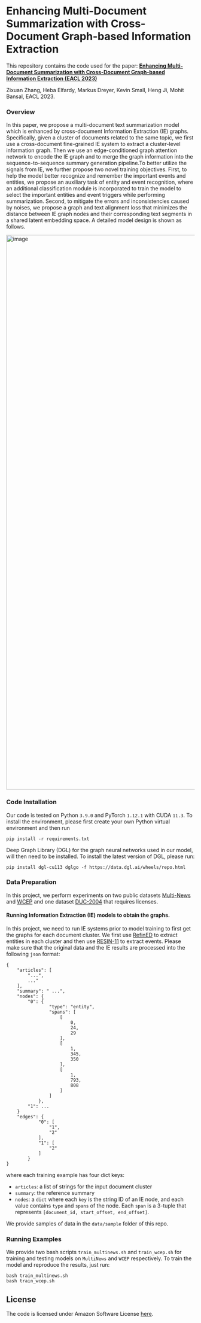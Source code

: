 # Enhancing Multi-Document Summarization with Cross-Document Graph-based Information Extraction

This repository contains the code used for the paper:
[**Enhancing Multi-Document Summarization with Cross-Document Graph-based Information Extraction (EACL 2023)**](https://aclanthology.org/2023.eacl-main.124.pdf)

Zixuan Zhang, Heba Elfardy, Markus Dreyer, Kevin Small, Heng Ji, Mohit Bansal, EACL 2023.


### Overview

In this paper, we propose a multi-document text summarization model which is enhanced by cross-document Information Extraction (IE) graphs. Specifically, given a cluster of documents related to the same topic, we first use a cross-document fine-grained IE system to extract a cluster-level information graph. Then we use an edge-conditioned graph attention network to encode the IE graph and to merge the graph information into the sequence-to-sequence summary generation pipeline.To better utilize the signals from IE, we further propose two novel training objectives. First, to help the model better recognize and remember the important events and entities, we propose an auxiliary task of entity and event recognition, where an additional classification module is incorporated to train the model to select the important entities and event triggers while performing summarization. Second, to mitigate the errors and inconsistencies caused by noises, we propose a graph and text alignment loss that minimizes the distance between IE graph nodes and their corresponding text segments in a shared latent embedding space. A detailed model design is shown as follows.

<img width="1483" alt="image" src="https://user-images.githubusercontent.com/80446849/205963630-4363acef-a15e-4859-bc40-4048c81ab4fe.png">

### Code Installation
Our code is tested on Python `3.9.0` and PyTorch `1.12.1` with CUDA `11.3`. To install the environment, please first create your own Python virtual environment and then run
```
pip install -r requirements.txt
```
Deep Graph Library (DGL) for the graph neural networks used in our model, will then need to be installed. 
To install the latest version of DGL, please run:
```
pip install dgl-cu113 dglgo -f https://data.dgl.ai/wheels/repo.html
```

### Data Preparation
In this project, we perform experiments on two public datasets [Multi-News](https://github.com/Alex-Fabbri/Multi-News) and [WCEP](https://github.com/complementizer/wcep-mds-dataset) and one dataset [DUC-2004](https://duc.nist.gov/duc2004/) that requires licenses. 
#### Running Information Extraction (IE) models to obtain the graphs.
In this project, we need to run IE systems prior to model training to first get the graphs for each document cluster. We first use [RefinED](https://github.com/amazon-science/ReFinED) to extract entities in each cluster and then use [RESIN-11](https://github.com/RESIN-KAIROS/RESIN-11) to extract events. Please make sure that the original data and the IE results are processed into the following `json` format:
```
{
    "articles": [
        "...",
        ..."
    ],
    "summary": " ...",
    "nodes": {
        "0": {
                "type": "entity",
                "spans": [
                    [
                        0,
                        24,
                        29
                    ],
                    [
                        1,
                        345,
                        350
                    ],
                    [
                        1,
                        793,
                        808
                    ]
                ]
            },
        "1": ...
    }
    "edges": {
            "0": [
                "1",
                "2"
            ],
            "1": [
                "2"
            ]
        }
}
```
where each training example has four dict keys: 
+ `articles`: a list of strings for the input document cluster
+ `summary`: the reference summary
+ `nodes`: a `dict` where each `key` is the string ID of an IE node, and each value contains `type` and `spans` of the node. Each `span` is a 3-tuple that represents `[document_id, start_offset, end_offset]`.

We provide samples of data in the `data/sample` folder of this repo.

### Running Examples
We provide two bash scripts `train_multinews.sh` and `train_wcep.sh` for training and testing models on `MultiNews` and `WCEP` respectively. To train the model and reproduce the results, just run:

```
bash train_multinews.sh
bash train_wcep.sh
```

## License

The code is licensed under Amazon Software License [here](LICENSE).
